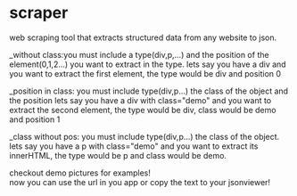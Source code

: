 # scraper
web scraping tool  that extracts structured data from any website to json.

_without class:you must include a type(div,p,...) and the position of the element(0,1,2...) you want to extract in the type.
lets say you have a div and you want to extract the first element, the type would be div and position 0

_position in class: you must include type(div,p...) the class of the object and the position
lets say you have a div with class="demo" and you want to extract the second element, 
the type would be div, class would be demo and position 1

_class without pos: you must include type(div,p...) the class of the object.                                                     
lets say you have a p with class="demo" and you want to extract its innerHTML, the type would be p and class would be demo.

checkout demo pictures for examples!                                                                                       
now you can use the url in you app or copy the text to your jsonviewer!
